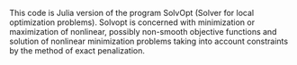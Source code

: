 This code is Julia version of the program SolvOpt (Solver for local optimization problems). Solvopt is concerned with minimization or maximization of nonlinear, 
possibly non-smooth objective functions and solution of nonlinear minimization problems taking into account constraints by the method of exact penalization.
